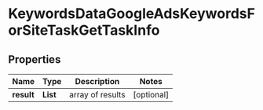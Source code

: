 # KeywordsDataGoogleAdsKeywordsForSiteTaskGetTaskInfo


## Properties

| Name | Type | Description | Notes |
|------------ | ------------- | ------------- | -------------|
**result** | **List<KeywordsDataGoogleAdsKeywordsForSiteTaskGetResultInfo>** | array of results |[optional]|